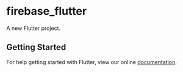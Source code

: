 # firebase_flutter

A new Flutter project.

## Getting Started

For help getting started with Flutter, view our online
[documentation](https://flutter.io/).
